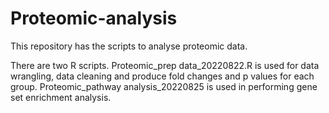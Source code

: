# Proteomic-analysis
This repository has the scripts to analyse proteomic data.

There are two R scripts. 
Proteomic_prep data_20220822.R is used for data wrangling, data cleaning and produce fold changes and p values for each group.
Proteomic_pathway analysis_20220825 is used in performing gene set enrichment analysis.
